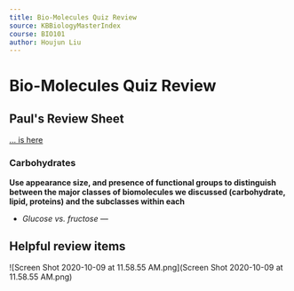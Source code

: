 ```yaml
---
title: Bio-Molecules Quiz Review
source: KBBiologyMasterIndex
course: BIO101
author: Houjun Liu
---
```


# Bio-Molecules Quiz Review

## Paul's Review Sheet
[... is here](https://docs.google.com/document/d/1wGN3RNZCN-hkP2gJe2C7FHGZi_-YfCE6aJCZy-0N53s/edit)

### Carbohydrates

**Use appearance size, and presence of functional groups to distinguish between the major classes of biomolecules we discussed (carbohydrate, lipid, proteins) and the subclasses within each**

* *Glucose vs. fructose* — 

## Helpful review items

![Screen Shot 2020-10-09 at 11.58.55 AM.png](Screen Shot 2020-10-09 at 11.58.55 AM.png)

